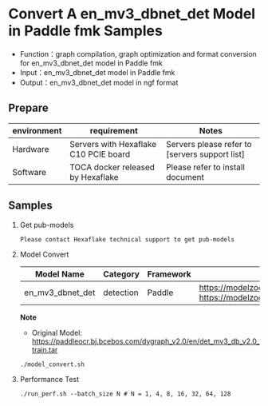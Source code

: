 # Convert A en_mv3_dbnet_det Model in Paddle fmk Samples
- Function：graph compilation, graph optimization and format conversion for en_mv3_dbnet_det model in Paddle fmk
- Input：en_mv3_dbnet_det model in  Paddle fmk
- Output：en_mv3_dbnet_det model in ngf format

## Prepare
| environment | requirement | Notes |
|---|---|---|
|Hardware|Servers with Hexaflake C10 PCIE board|Servers please refer to [servers support list]|
|Software|TOCA docker released by Hexaflake|Please refer to install document|

## Samples

1. Get pub-models

    ```
    Please contact Hexaflake technical support to get pub-models
    ```
2. Model Convert

    | **Model Name** | **Category** | **Framework** | **Download** |
    |---|---|---|---|
    | en_mv3_dbnet_det | detection | Paddle | https://modelzoo.hexaflake.com/ocr_detection/paddle/en_mv3_dbnet_det/en_mv3_dbnet_det.pdiparams  https://modelzoo.hexaflake.com/ocr_detection/paddle/en_mv3_dbnet_det/en_mv3_dbnet_det.pdmodel|

    **Note**
    - Original Model: https://paddleocr.bj.bcebos.com/dygraph_v2.0/en/det_mv3_db_v2.0_train.tar

    ```
    ./model_convert.sh

    ```
3. Performance Test

    ```
    ./run_perf.sh --batch_size N # N = 1, 4, 8, 16, 32, 64, 128

    ```